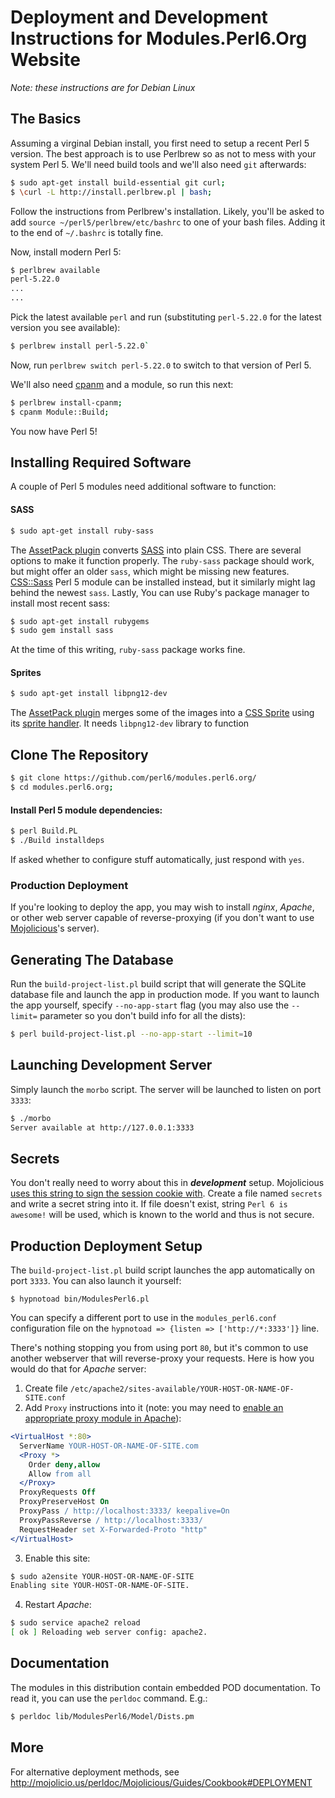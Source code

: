 # Deployment and Development Instructions for Modules.Perl6.Org Website

*Note: these instructions are for Debian Linux*

## The Basics

Assuming a virginal Debian install, you first need to setup a recent Perl 5
version. The best approach is to use Perlbrew so as not to mess with your
system Perl 5. We'll need build tools and we'll also need `git` afterwards:

```bash
$ sudo apt-get install build-essential git curl;
$ \curl -L http://install.perlbrew.pl | bash;
```

Follow the instructions from Perlbrew's installation. Likely, you'll be asked
to add `source ~/perl5/perlbrew/etc/bashrc` to one of your bash files. Adding
it to the end of `~/.bashrc` is totally fine.

Now, install modern Perl 5:
```bash
$ perlbrew available
perl-5.22.0
...
...
```
Pick the latest available `perl` and run (substituting `perl-5.22.0` for
the latest version you see available):

```bash
$ perlbrew install perl-5.22.0`
```

Now, run `perlbrew switch perl-5.22.0` to switch to that version of Perl 5.

We'll also need [cpanm](metacpan.org/pod/App::cpanminus) and a
module, so run this next:

```bash
$ perlbrew install-cpanm;
$ cpanm Module::Build;
```

You now have Perl 5!

## Installing Required Software

A couple of Perl 5 modules need additional software to function:

#### SASS

```bash
$ sudo apt-get install ruby-sass
```

The [AssetPack plugin](https://metacpan.org/pod/Mojolicious::Plugin::AssetPack)
converts [SASS](http://sass-lang.com/) into plain CSS. There are several
options to make it function properly. The `ruby-sass` package should work,
but might offer an older `sass`, which might be missing new features.
[CSS::Sass](https://metacpan.org/pod/CSS::Sass) Perl 5 module can be installed
instead, but it similarly might lag behind the newest `sass`. Lastly,
You can use Ruby's package manager to install most recent sass:

```bash
$ sudo apt-get install rubygems
$ sudo gem install sass
```

At the time of this writing, `ruby-sass` package works fine.

#### Sprites

```bash
$ sudo apt-get install libpng12-dev
```

The [AssetPack plugin](https://metacpan.org/pod/Mojolicious::Plugin::AssetPack)
merges some of the images into a
[CSS Sprite](https://en.wikipedia.org/wiki/Sprite_%28computer_graphics%29#Sprites_by_CSS) using its
[sprite handler](https://metacpan.org/pod/Mojolicious::Plugin::AssetPack::Handler::Sprites). It needs
`libpng12-dev` library to function

## Clone The Repository

```bash
$ git clone https://github.com/perl6/modules.perl6.org/
$ cd modules.perl6.org;
```

#### Install Perl 5 module dependencies:

```bash
$ perl Build.PL
$ ./Build installdeps
```

If asked whether to configure stuff automatically, just respond with `yes`.

### Production Deployment

If you're looking to deploy the app, you may wish to install *nginx*,
*Apache*, or other web server capable of reverse-proxying (if you don't want
to use [Mojolicious](http://mojolicio.us/)'s server).


## Generating The Database

Run the `build-project-list.pl` build script that will generate the SQLite database file and launch the app in production mode. If you
want to launch the app yourself, specify `--no-app-start` flag (you may also use the `--limit=` parameter so you don't build info for all the dists):
```bash
$ perl build-project-list.pl --no-app-start --limit=10
```

## Launching Development Server

Simply launch the `morbo` script. The server will be launched to listen on port `3333`:
```bash
$ ./morbo
Server available at http://127.0.0.1:3333
```

## Secrets

You don't really need to worry about this in ***development*** setup.
Mojolicious [uses this string to sign the session cookie with](https://metacpan.org/pod/Mojolicious#secrets). Create a file named `secrets` and write a
secret string into it. If file doesn't exist, string `Perl 6 is awesome!` will
be used, which is known to the world and thus is not secure.

## Production Deployment Setup
The `build-project-list.pl` build script launches the app automatically on port `3333`. You can also launch it yourself:
```
$ hypnotoad bin/ModulesPerl6.pl
```
You can specify a different port to use in the `modules_perl6.conf` configuration file on the `hypnotoad => {listen => ['http://*:3333']}` line.

There's nothing stopping you from using port `80`, but it's common to use another webserver that will reverse-proxy your requests. Here is how you would do that for *Apache* server:

1) Create file `/etc/apache2/sites-available/YOUR-HOST-OR-NAME-OF-SITE.conf`
2) Add `Proxy` instructions into it (note: you may need to [enable an appropriate proxy module in Apache](https://www.google.ca/?q=apache+enable+proxy+mod)):
```apache
<VirtualHost *:80>
  ServerName YOUR-HOST-OR-NAME-OF-SITE.com
  <Proxy *>
    Order deny,allow
    Allow from all
  </Proxy>
  ProxyRequests Off
  ProxyPreserveHost On
  ProxyPass / http://localhost:3333/ keepalive=On
  ProxyPassReverse / http://localhost:3333/
  RequestHeader set X-Forwarded-Proto "http"
</VirtualHost>
```
3) Enable this site:
```bash
$ sudo a2ensite YOUR-HOST-OR-NAME-OF-SITE
Enabling site YOUR-HOST-OR-NAME-OF-SITE.
```
4) Restart *Apache*:
```bash
$ sudo service apache2 reload
[ ok ] Reloading web server config: apache2.
```
## Documentation
The modules in this distribution contain embedded POD documentation. To read it, you can use the `perldoc` command. E.g.:
```bash
$ perldoc lib/ModulesPerl6/Model/Dists.pm
```

## More

For alternative deployment methods, see http://mojolicio.us/perldoc/Mojolicious/Guides/Cookbook#DEPLOYMENT
